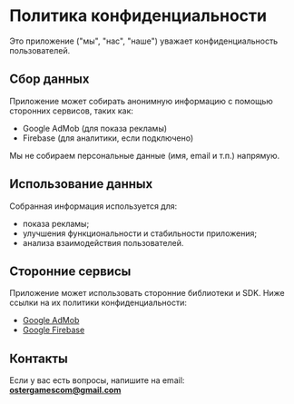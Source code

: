 # Политика конфиденциальности

Это приложение ("мы", "нас", "наше") уважает конфиденциальность пользователей.

## Сбор данных

Приложение может собирать анонимную информацию с помощью сторонних сервисов, таких как:

- Google AdMob (для показа рекламы)
- Firebase (для аналитики, если подключено)

Мы не собираем персональные данные (имя, email и т.п.) напрямую.

## Использование данных

Собранная информация используется для:

- показа рекламы;
- улучшения функциональности и стабильности приложения;
- анализа взаимодействия пользователей.

## Сторонние сервисы

Приложение может использовать сторонние библиотеки и SDK. Ниже ссылки на их политики конфиденциальности:

- [Google AdMob](https://policies.google.com/privacy)
- [Google Firebase](https://firebase.google.com/support/privacy)

## Контакты

Если у вас есть вопросы, напишите на email: **ostergamescom@gmail.com**
